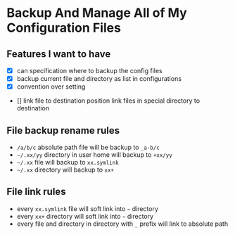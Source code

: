 # Backup And Manage All of My Configuration Files

## Features I want to have

- [X] can specification where to backup the config files
- [X] backup current file and directory as list in configurations
- [X] convention over setting
- [] link file to destination position
  link files in special directory to destination

## File backup rename rules

- `/a/b/c` absolute path file will be backup to `_a-b/c`
- `~/.xx/yy` directory in user home will backup to `+xx/yy`
- `~/.xx` file will backup to `xx.symlink`
- `~/.xx` directory will backup to `xx+`

## File link rules

- every `xx.symlink` file will soft link into `~` directory
- every `xx+` directory will soft link into `~` directory
- every file and directory in directory with `_` prefix will link to absolute path
